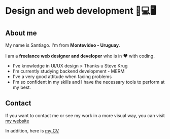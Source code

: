 # Design and web development 📱💻🖥

## About me

My name is Santiago. I'm from <strong>Montevideo - Uruguay</strong>.<br><br/>I am a <strong>freelance web designer and developer</strong> who is in ❤ with coding.

<ul>
    <li>I've knowledge in UI/UX design > Thanks u Steve Krug</li>
    <li>I'm currently studying backend development - MERM</li>
    <li>I've a very good attitude when facing problems</li>
    <li>I'm so confident in my skills and I have the necessary tools to perform at my best.</li>
</ul>

## Contact

If you want to contact me or see my work in a more visual way, you can visit <a href="#" target="_blank">my website</a>

In addition, here is <a href="#cv">my CV</a>
